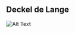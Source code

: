 ## Deckel de Lange 

![Alt Text]([[https://giphy.com/embed/eCqFYAVjjDksg]](https://media0.giphy.com/media/v1.Y2lkPTc5MGI3NjExbDdleTRkZWJocXRudTd3ZzdsZzE2b3J1a3plaXdrNjFrNzZ2dWpvdiZlcD12MV9pbnRlcm5hbF9naWZfYnlfaWQmY3Q9Zw/eCqFYAVjjDksg/200.webp))

